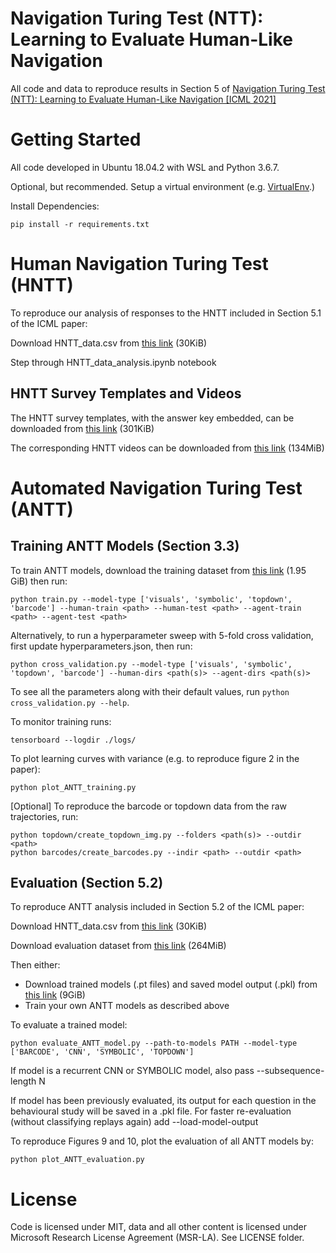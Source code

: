 # Navigation Turing Test (NTT): Learning to Evaluate Human-Like Navigation
All code and data to reproduce results in Section 5 of [Navigation Turing Test (NTT): Learning to Evaluate Human-Like Navigation [ICML 2021]](https://arxiv.org/abs/2105.09637)

# Getting Started

All code developed in Ubuntu 18.04.2 with WSL and Python 3.6.7.

Optional, but recommended. Setup a virtual environment (e.g. [VirtualEnv](https://virtualenv.pypa.io/).)

Install Dependencies:

    pip install -r requirements.txt

# Human Navigation Turing Test (HNTT)
To reproduce our analysis of responses to the HNTT included in Section 5.1 of the ICML paper:

Download HNTT_data.csv from [this link](https://papersdata.blob.core.windows.net/icml21/ICML2021-hntt-data/HNTT_data.zip) (30KiB)

Step through HNTT_data_analysis.ipynb notebook

## HNTT Survey Templates and Videos
The HNTT survey templates, with the answer key embedded, can be downloaded from [this link](https://papersdata.blob.core.windows.net/icml21/ICML2021-hntt-survey-templates/icml2021-hntt-survey-templates.zip) (301KiB) 

The corresponding HNTT videos can be downloaded from [this link](https://papersdata.blob.core.windows.net/icml21/ICML2021-hntt-videos/icml2021-hntt-videos.zip) (134MiB)

# Automated Navigation Turing Test (ANTT)
## Training ANTT Models (Section 3.3)
To train ANTT models, download the training dataset from [this link](https://papersdata.blob.core.windows.net/icml21/ICML2021-train-data/ICML2021-train-data.zip) (1.95 GiB) then run:

    python train.py --model-type ['visuals', 'symbolic', 'topdown', 'barcode'] --human-train <path> --human-test <path> --agent-train <path> --agent-test <path>

Alternatively, to run a hyperparameter sweep with 5-fold cross validation, first update hyperparameters.json, then run:
    
    python cross_validation.py --model-type ['visuals', 'symbolic', 'topdown', 'barcode'] --human-dirs <path(s)> --agent-dirs <path(s)>

To see all the parameters along with their default values, run  `python cross_validation.py --help`.

To monitor training runs:

    tensorboard --logdir ./logs/

To plot learning curves with variance (e.g. to reproduce figure 2 in the paper):

    python plot_ANTT_training.py

[Optional] To reproduce the barcode or topdown data from the raw trajectories, run:
    
    python topdown/create_topdown_img.py --folders <path(s)> --outdir <path>
    python barcodes/create_barcodes.py --indir <path> --outdir <path>

## Evaluation (Section 5.2)

To reproduce ANTT analysis included in Section 5.2 of the ICML paper:

Download HNTT_data.csv from [this link](https://papersdata.blob.core.windows.net/icml21/ICML2021-hntt-data/HNTT_data.zip) (30KiB)

Download evaluation dataset from [this link](https://papersdata.blob.core.windows.net/icml21/ICML2021-eval-data/ICML2021-eval-data.zip) (264MiB)

Then either:
 + Download trained models (.pt files) and saved model output (.pkl) from [this link](https://papersdata.blob.core.windows.net/icml21/ICML-trained-models/ICML2021-trained-models.zip) (9GiB)
 + Train your own ANTT models as described above

To evaluate a trained model:

    python evaluate_ANTT_model.py --path-to-models PATH --model-type ['BARCODE', 'CNN', 'SYMBOLIC', 'TOPDOWN']

If model is a recurrent CNN or SYMBOLIC model, also pass --subsequence-length N

If model has been previously evaluated, its output for each question in the behavioural study will be saved in a .pkl file. For faster re-evaluation (without classifying replays again) add --load-model-output

To reproduce Figures 9 and 10, plot the evaluation of all ANTT models by:

    python plot_ANTT_evaluation.py

# License
Code is licensed under MIT, data and all other content is licensed under Microsoft Research License Agreement (MSR-LA). See LICENSE folder.
